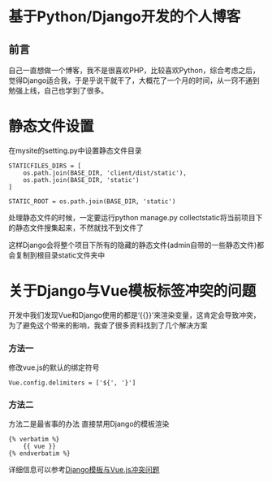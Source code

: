 # 基于Python/Django开发的个人博客

## 前言
自己一直想做一个博客，我不是很喜欢PHP，比较喜欢Python，综合考虑之后，觉得Django适合我，于是乎说干就干了，大概花了一个月的时间，从一窍不通到勉强上线，自己也学到了很多。

# 静态文件设置
在mysite的setting.py中设置静态文件目录

    STATICFILES_DIRS = [
        os.path.join(BASE_DIR, 'client/dist/static'),
        os.path.join(BASE_DIR, 'static')
    ]

    STATIC_ROOT = os.path.join(BASE_DIR, 'static')


处理静态文件的时候，一定要运行python manage.py collectstatic将当前项目下的静态文件搜集起来，不然就找不到文件了

这样Django会将整个项目下所有的隐藏的静态文件(admin自带的一些静态文件)都会复制到根目录static文件夹中

# 关于Django与Vue模板标签冲突的问题
开发中我们发现Vue和Django使用的都是‘{{}}’来渲染变量，这肯定会导致冲突，为了避免这个带来的影响，我查了很多资料找到了几个解决方案
### 方法一
修改vue.js的默认的绑定符号

    Vue.config.delimiters = ['${', '}']

### 方法二
方法二是最省事的办法
直接禁用Django的模板渲染

    {% verbatim %}
        {{ vue }}
    {% endverbatim %}

详细信息可以参考[Django模板与Vue.js冲突问题](https://my.oschina.net/soarwilldo/blog/755984)